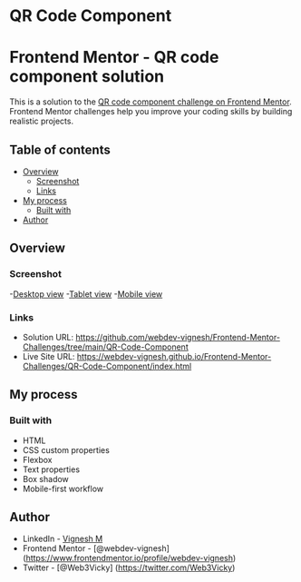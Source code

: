 # QR Code Component

# Frontend Mentor - QR code component solution

This is a solution to the [QR code component challenge on Frontend Mentor](https://www.frontendmentor.io/challenges/qr-code-component-iux_sIO_H). Frontend Mentor challenges help you improve your coding skills by building realistic projects. 

## Table of contents

- [Overview](#overview)
  - [Screenshot](#screenshot)
  - [Links](#links)
- [My process](#my-process)
  - [Built with](#built-with)
- [Author](#author)


## Overview

### Screenshot

-[Desktop view](./screenshot1.jpg) 
-[Tablet view](./screenshot2.jpg) 
-[Mobile view](./screenshot3.jpg)

### Links

- Solution URL: https://github.com/webdev-vignesh/Frontend-Mentor-Challenges/tree/main/QR-Code-Component
- Live Site URL: https://webdev-vignesh.github.io/Frontend-Mentor-Challenges/QR-Code-Component/index.html

## My process

### Built with

- HTML
- CSS custom properties
- Flexbox
- Text properties
- Box shadow
- Mobile-first workflow

## Author

- LinkedIn - [Vignesh M](https://www.linkedin.com/in/vignesh-murugan-339260152/)
- Frontend Mentor - [@webdev-vignesh] (https://www.frontendmentor.io/profile/webdev-vignesh)
- Twitter - [@Web3Vicky] (https://twitter.com/Web3Vicky)